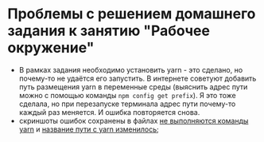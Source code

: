 # Проблемы с решением домашнего задания к занятию "Рабочее окружение"

- В рамках задания необходимо установить yarn - это сделано, но почему-то не удаётся его запустить. 
В интернете советуют добавить путь размещения yarn в переменные среды (выяснить адрес пути можно с помощью команды `npm config get prefix`). Я это тоже сделала, но при перезапуске терминала адрес пути почему-то каждый раз меняется. И ошибка повторяется снова.
- скриншоты ошибок сохранены в файлах [не выполняются команды yarn](не_выполняются_команды_yarn.jpg) и [название пути с yarn изменилось](название_пути_с_yarn_изменилось.jpg);

